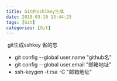 ```yaml
---
title: Git的sshlkey生成
date: 2018-03-10 13:44:25
tags: [Git]
categories: [Git]
---
```


​	git生成sshkey 省的忘<!--more-->

 * git config --global user.name "github名"
 * git config --global user.email "邮箱地址"
 * ssh-keygen -t rsa -C "邮箱地址"  